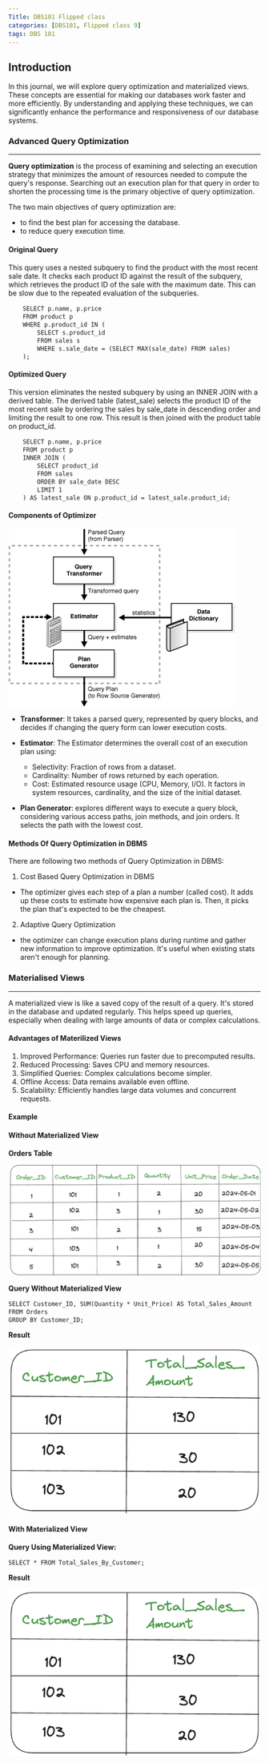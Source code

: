 ```yaml
---
Title: DBS101 Flipped class 
categories: [DBS101, Flipped class 9]
tags: DBS 101
---
```

## Introduction 

In this journal, we will explore query optimization and materialized views. These concepts are essential for making our databases work faster and more efficiently. By understanding and applying these techniques, we can significantly enhance the performance and responsiveness of our database systems.

###  Advanced Query Optimization
---
**Query optimization** is the process of examining and selecting an execution strategy that minimizes the amount of resources needed to compute the query's response. Searching out an execution plan for that query in order to shorten the processing time is the primary objective of query optimization.

The two main objectives of query optimization are:
- to find the best plan for accessing the database.
- to reduce query execution time.

#### Original Query
This query uses a nested subquery to find the product with the most recent sale date. It checks each product ID against the result of the subquery, which retrieves the product ID of the sale with the maximum date. This can be slow due to the repeated evaluation of the subqueries.

        SELECT p.name, p.price
        FROM product p
        WHERE p.product_id IN (
            SELECT s.product_id
            FROM sales s
            WHERE s.sale_date = (SELECT MAX(sale_date) FROM sales)
        );

#### Optimized Query  
This version eliminates the nested subquery by using an INNER JOIN with a derived table. The derived table (latest_sale) selects the product ID of the most recent sale by ordering the sales by sale_date in descending order and limiting the result to one row. This result is then joined with the product table on product_id.  

        SELECT p.name, p.price
        FROM product p
        INNER JOIN (
            SELECT product_id
            FROM sales
            ORDER BY sale_date DESC
            LIMIT 1
        ) AS latest_sale ON p.product_id = latest_sale.product_id;

#### Components of Optimizer

![alt text](<../Image/Query_optimizer .gif>)

- **Transformer**: It takes a parsed query, represented by query blocks, and decides if changing the query form can lower execution costs.

- **Estimator**: The Estimator determines the overall cost of an execution plan using:
    - Selectivity: Fraction of rows from a dataset.
    - Cardinality: Number of rows returned by each operation.
    - Cost: Estimated resource usage (CPU, Memory, I/O).
It factors in system resources, cardinality, and the size of the initial dataset.

- **Plan Generator**: explores different ways to execute a query block, considering various access paths, join methods, and join orders. It selects the path with the lowest cost.

#### Methods Of Query Optimization in DBMS
There are following two methods of Query Optimization in DBMS:
1. Cost Based Query Optimization in DBMS
- The optimizer gives each step of a plan a number (called cost). It adds up these costs to estimate how expensive each plan is. Then, it picks the plan that's expected to be the cheapest.

2. Adaptive Query Optimization
- the optimizer can change execution plans during runtime and gather new information to improve optimization. It's useful when existing stats aren't enough for planning.

### Materialised Views
---
A materialized view is like a saved copy of the result of a query. It's stored in the database and updated regularly. This helps speed up queries, especially when dealing with large amounts of data or complex calculations.

#### Advantages of Materilized Views 
1. Improved Performance: Queries run faster due to precomputed results.
2. Reduced Processing: Saves CPU and memory resources.
3. Simplified Queries: Complex calculations become simpler.
4. Offline Access: Data remains available even offline.
5. Scalability: Efficiently handles large data volumes and concurrent requests.

#### Example 
#### Without Materialized View
**Orders Table**

![text](../Image/optimized_1.png) 

**Query Without Materialized View**

    SELECT Customer_ID, SUM(Quantity * Unit_Price) AS Total_Sales_Amount
    FROM Orders
    GROUP BY Customer_ID;

**Result**

![text](../Image/optimized_2.png)

#### With Materialized View
**Query Using Materialized View:**

    SELECT * FROM Total_Sales_By_Customer;

**Result**

![text](../Image/optimized_2.png)


